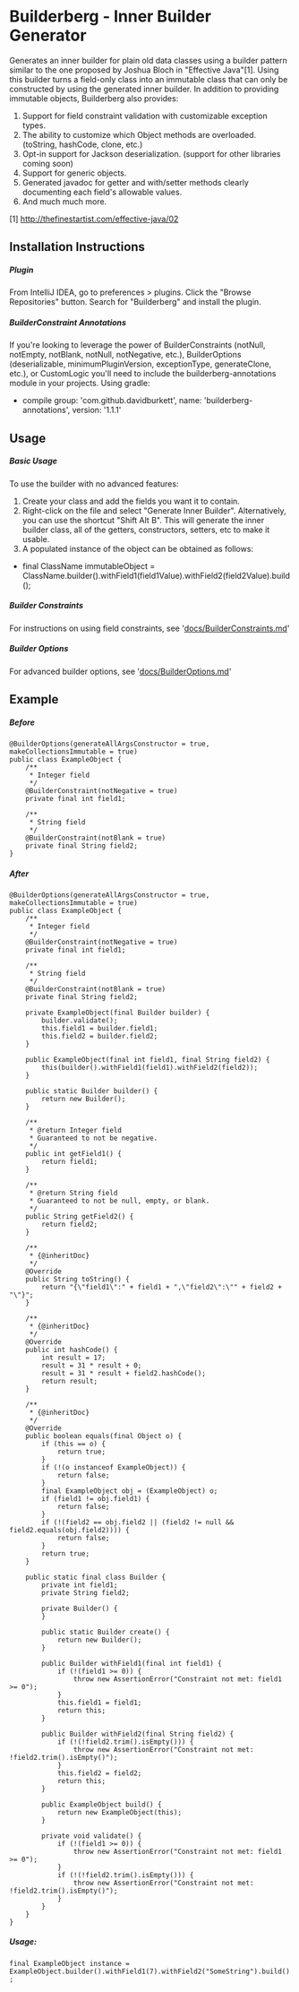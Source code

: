 # Builderberg - Inner Builder Generator

Generates an inner builder for plain old data classes using a builder pattern similar to the one proposed by Joshua Bloch in "Effective Java"[1]. 
Using this builder turns a field-only class into an immutable class that can only be constructed by using the generated inner builder.
In addition to providing immutable objects, Builderberg also provides:
1. Support for field constraint validation with customizable exception types.
2. The ability to customize which Object methods are overloaded. (toString, hashCode, clone, etc.)
3. Opt-in support for Jackson deserialization. (support for other libraries coming soon)
4. Support for generic objects.
5. Generated javadoc for getter and with/setter methods clearly documenting each field's allowable values.
6. And much much more.


[1] http://thefinestartist.com/effective-java/02

## Installation Instructions
##### Plugin
From IntelliJ IDEA, go to preferences > plugins.
Click the "Browse Repositories" button.
Search for "Builderberg" and install the plugin.

##### BuilderConstraint Annotations
If you're looking to leverage the power of BuilderConstraints (notNull, notEmpty, notBlank, notNull, notNegative, etc.), BuilderOptions (deserializable, minimumPluginVersion, exceptionType, generateClone, etc.), or CustomLogic you'll need to include the builderberg-annotations module in your projects.
Using gradle:
* compile group: 'com.github.davidburkett', name: 'builderberg-annotations', version: '1.1.1'

## Usage

##### Basic Usage
To use the builder with no advanced features:
1. Create your class and add the fields you want it to contain.
2. Right-click on the file and select "Generate Inner Builder". Alternatively, you can use the shortcut "Shift Alt B".
This will generate the inner builder class, all of the getters, constructors, setters, etc to make it usable.
3. A populated instance of the object can be obtained as follows: 
* final ClassName immutableObject = ClassName.builder().withField1(field1Value).withField2(field2Value).build();

##### Builder Constraints
For instructions on using field constraints, see '[docs/BuilderConstraints.md]'

##### Builder Options
For advanced builder options, see '[docs/BuilderOptions.md]'

## Example

##### Before
```
@BuilderOptions(generateAllArgsConstructor = true, makeCollectionsImmutable = true)
public class ExampleObject {
    /**
     * Integer field
     */
    @BuilderConstraint(notNegative = true)
    private final int field1;

    /**
     * String field
     */
    @BuilderConstraint(notBlank = true)
    private final String field2;
}
```

##### After
```
@BuilderOptions(generateAllArgsConstructor = true, makeCollectionsImmutable = true)
public class ExampleObject {
    /**
     * Integer field
     */
    @BuilderConstraint(notNegative = true)
    private final int field1;

    /**
     * String field
     */
    @BuilderConstraint(notBlank = true)
    private final String field2;

    private ExampleObject(final Builder builder) {
        builder.validate();
        this.field1 = builder.field1;
        this.field2 = builder.field2;
    }

    public ExampleObject(final int field1, final String field2) {
        this(builder().withField1(field1).withField2(field2));
    }

    public static Builder builder() {
        return new Builder();
    }

    /**
     * @return Integer field
     * Guaranteed to not be negative.
     */
    public int getField1() {
        return field1;
    }

    /**
     * @return String field
     * Guaranteed to not be null, empty, or blank.
     */
    public String getField2() {
        return field2;
    }

    /**
     * {@inheritDoc}
     */
    @Override
    public String toString() {
        return "{\"field1\":" + field1 + ",\"field2\":\"" + field2 + "\"}";
    }

    /**
     * {@inheritDoc}
     */
    @Override
    public int hashCode() {
        int result = 17;
        result = 31 * result + 0;
        result = 31 * result + field2.hashCode();
        return result;
    }

    /**
     * {@inheritDoc}
     */
    @Override
    public boolean equals(final Object o) {
        if (this == o) {
            return true;
        }
        if (!(o instanceof ExampleObject)) {
            return false;
        }
        final ExampleObject obj = (ExampleObject) o;
        if (field1 != obj.field1) {
            return false;
        }
        if (!(field2 == obj.field2 || (field2 != null && field2.equals(obj.field2)))) {
            return false;
        }
        return true;
    }

    public static final class Builder {
        private int field1;
        private String field2;

        private Builder() {
        }

        public static Builder create() {
            return new Builder();
        }

        public Builder withField1(final int field1) {
            if (!(field1 >= 0)) {
                throw new AssertionError("Constraint not met: field1 >= 0");
            }
            this.field1 = field1;
            return this;
        }

        public Builder withField2(final String field2) {
            if (!(!field2.trim().isEmpty())) {
                throw new AssertionError("Constraint not met: !field2.trim().isEmpty()");
            }
            this.field2 = field2;
            return this;
        }

        public ExampleObject build() {
            return new ExampleObject(this);
        }

        private void validate() {
            if (!(field1 >= 0)) {
                throw new AssertionError("Constraint not met: field1 >= 0");
            }
            if (!(!field2.trim().isEmpty())) {
                throw new AssertionError("Constraint not met: !field2.trim().isEmpty()");
            }
        }
    }
}
```
 ##### Usage:
 `final ExampleObject instance = ExampleObject.builder().withField1(7).withField2("SomeString").build();`
 
 [docs/BuilderConstraints.md]: https://github.com/DavidBurkett/Builderberg/blob/master/docs/BuilderConstraints.md
 [docs/BuilderOptions.md]: https://github.com/DavidBurkett/Builderberg/blob/master/docs/BuilderOptions.md